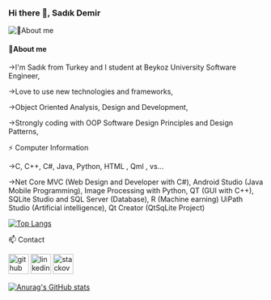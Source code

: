 ### Hi there 👋, Sadık Demir

![💬About me](https://camo.githubusercontent.com/3aa437f9d92e1ee0c5058494163fb0baf80edcc56ea663e48e1db50d49ffe26f/68747470733a2f2f692e67697068792e636f6d2f6d656469612f53576f536b4e36447854737a71494b4571762f67697068792e77656270)
#### 💬About me
->I'm Sadık from Turkey and I student at Beykoz University Software Engineer,

->Love to use new technologies and frameworks,

->Object Oriented Analysis, Design and Development,

->Strongly coding with OOP Software Design Principles and Design Patterns,

⚡ Computer Information

->C, C++, C#, Java, Python, HTML , Qml , vs...

->Net Core MVC (Web Design and Developer with C#), Android Studio (Java Mobile Programming), Image Processing with Python, QT (GUI with C++), SQLite Studio and SQL Server (Database), R (Machine earning) UiPath Studio (Artificial intelligence), Qt Creator (QtSqLite Project)

[![Top Langs](https://github-readme-stats.vercel.app/api/top-langs/?username=SadkDemr&layout=compact)](https://github.com/SadkDemr/github-readme-stats)


📫 Contact

[<img src='https://icones.pro/wp-content/uploads/2021/06/icone-github-verte.png' alt='github' height='40'>](https://github.com/SadkDemr) 
[<img src='https://icones.pro/wp-content/uploads/2021/03/icone-linkedin-ronde-vert.png' alt='linkedin' height='40'>](https://www.linkedin.com/in/muhammed-sadık-demir-4138821b7/) 
[<img src='https://www.iconsdb.com/icons/preview/green/stackoverflow-4-xxl.png' alt='stackoverflow' height='40'>](https://stackoverflow.com/users/18534459/sadık-demir)  

[![Anurag's GitHub stats](https://github-readme-stats.vercel.app/api?username=SadkDemr)](https://github.com/anuraghazra/github-readme-stats)

